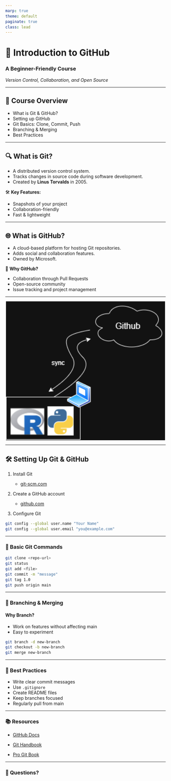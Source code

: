 ```yaml
---
marp: true
theme: default
paginate: true
class: lead
---
```


# 🚀 Introduction to GitHub  
### A Beginner-Friendly Course  
*Version Control, Collaboration, and Open Source*

---

## 📌 Course Overview

- What is Git & GitHub?
- Setting up GitHub
- Git Basics: Clone, Commit, Push
- Branching & Merging
- Best Practices

---

## 🔍 What is Git?

- A distributed version control system.
- Tracks changes in source code during software development.
- Created by **Linus Torvalds** in 2005.

🛠️ **Key Features:**
- Snapshots of your project
- Collaboration-friendly
- Fast & lightweight

---

## 🌐 What is GitHub?

- A cloud-based platform for hosting Git repositories.
- Adds social and collaboration features.
- Owned by Microsoft.

🔑 **Why GitHub?**
- Collaboration through Pull Requests
- Open-source community
- Issue tracking and project management

---

<img src="assets/github.drawio.png" width="500" style="display: block; margin: 0 auto;" />

---

## 🛠️ Setting Up Git & GitHub

1. Install Git  
   - [git-scm.com](https://git-scm.com)

2. Create a GitHub account  
   - [github.com](https://github.com)

3. Configure Git  
```bash
git config --global user.name "Your Name"
git config --global user.email "you@example.com"
```
---

### 📁 Basic Git Commands

```bash
git clone <repo-url>
git status
git add <file>
git commit -m "message"
git tag 1.0
git push origin main
```

---

### 🌿 Branching & Merging

#### Why Branch?
- Work on features without affecting main
- Easy to experiment


```bash
git branch -d new-branch
git checkout -b new-branch
git merge new-branch
```

--- 
### 🧠 Best Practices
- Write clear commit messages
- Use `.gitignore`
- Create README files
- Keep branches focused
- Regularly pull from main

---
### 📚 Resources
- [GitHub Docs](https://docs.github.com)

- [Git Handbook](https://guides.github.com/introduction/git-handbook/)

- [Pro Git Book](https://git-scm.com/book/en/v2)

--- 
### 🙋 Questions?

